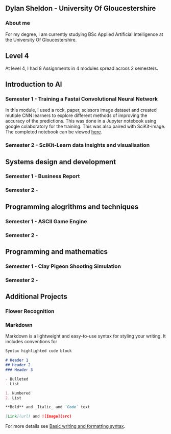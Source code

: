 ## Dylan Sheldon - University Of Gloucestershire

### About me

For my degree, I am currently studying BSc Applied Artificial Intelligence at the University Of Gloucestershire.

## Level 4

At level 4, I had 8 Assignments in 4 modules spread across 2 semesters.

## Introduction to AI

### Semester 1 - Training a Fastai Convolutional Neural Network

In this module, I used a rock, paper, scissors image dataset and created mutiple CNN learners to explore different methods of improving the accuracy of the predictions. This was done in a Jupyter notebook using google colaboratory for the training. This was also paired with SciKit-image.
The completed notebook can be viewed [here](https://github.com/sheldyso/Rock-Paper-Scissors-CNN).

### Semester 2 - SciKit-Learn data insights and visualisation

## Systems design and development

### Semester 1 - Business Report

### Semester 2 - 

## Programming alogrithms and techniques

### Semester 1 - ASCII Game Engine

### Semester 2 - 

## Programming and mathematics

### Semester 1 - Clay Pigeon Shooting Simulation

### Semester 2 - 

## Additional Projects

### Flower Recognition



### Markdown

Markdown is a lightweight and easy-to-use syntax for styling your writing. It includes conventions for

```markdown
Syntax highlighted code block

# Header 1
## Header 2
### Header 3

- Bulleted
- List

1. Numbered
2. List

**Bold** and _Italic_ and `Code` text

[Link](url) and ![Image](src)
```

For more details see [Basic writing and formatting syntax](https://docs.github.com/en/github/writing-on-github/getting-started-with-writing-and-formatting-on-github/basic-writing-and-formatting-syntax).
